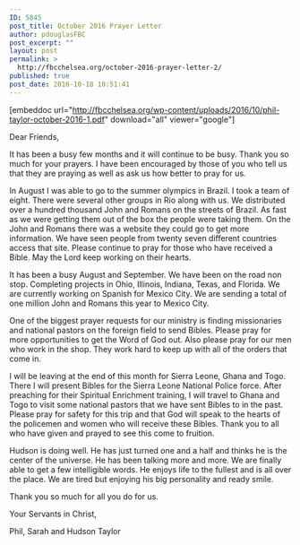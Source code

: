```yaml
---
ID: 5845
post_title: October 2016 Prayer Letter
author: pdouglasFBC
post_excerpt: ""
layout: post
permalink: >
  http://fbcchelsea.org/october-2016-prayer-letter-2/
published: true
post_date: 2016-10-18 10:51:41
---
```

[embeddoc url="http://fbcchelsea.org/wp-content/uploads/2016/10/phil-taylor-october-2016-1.pdf" download="all" viewer="google"]

Dear Friends, 

It has been a busy few months and it will continue to be busy. Thank you so much for your prayers. I have been encouraged by those of you who tell us that they are praying as well as ask us how better to pray for us. 

In August I was able to go to the summer olympics in Brazil. I took a team of eight. There were several other groups in Rio along with us. We distributed over a hundred thousand John and Romans on the streets of Brazil. As fast as we were getting them out of the box the people were taking them. On the John and Romans there was a website they could go to get more information. We have seen people from twenty seven different countries access that site. Please continue to pray for those who have received a Bible. May the Lord keep working on their hearts. 

It has been a busy August and September. We have been on the road non stop. Completing projects in Ohio, Illinois, Indiana, Texas, and Florida. We are currently working on Spanish for Mexico City. We are sending a total of one million John and Romans this year to Mexico City. 

One of the biggest prayer requests for our ministry is finding missionaries and national pastors on the foreign field to send Bibles. Please pray for more opportunities to get the Word of God out. Also please pray for our men who work in the shop. They work hard to keep up with all of the orders that come in.

I will be leaving at the end of this month for Sierra Leone, Ghana and Togo. There I will present Bibles for the Sierra Leone National Police force. After preaching for their Spiritual Enrichment training, I will travel to Ghana and Togo to visit some national pastors that we have sent Bibles to in the past. Please pray for safety for this trip and that God will speak to the hearts of the policemen and women who will receive these Bibles. Thank you to all who have given and prayed to see this come to fruition. 

Hudson is doing well. He has just turned one and a half and thinks he is the center of the universe. He has been talking more and more. We are finally able to get a few intelligible words. He enjoys life to the fullest and is all over the place. We are tired but enjoying his big personality and ready smile. 

Thank you so much for all you do for us. 

Your Servants in Christ, 

Phil, Sarah and Hudson Taylor